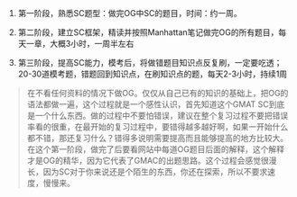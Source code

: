 1. 第一阶段，熟悉SC题型：做完OG中SC的题目，时间：约一周。

2. 第二阶段，建立SC框架，精读并按照Manhattan笔记做完OG的所有题目，每天一章，大概3小时，一周半左右

3. 第三阶段，提高SC能力，模考后，将做错题目知识点反复刷，一定要吃透；20-30道模考题，错题回到知识点，在刷知识点的题，每天2-3小时，持续1周

> 在不看任何资料的情况下做OG。仅仅从自己已有的知识的基础上，把OG的语法都做一遍，这个过程就是一个感性认识，首先知道这个GMAT SC到底是一个什么东西。做的过程中不要怕错误，建议在整个复习过程不要把错误率看的很重，在最开始的复习过程中，要错得越多越好啊，如果一开始什么都不错，那还复习什么？错得多说明需要提高而且能够提高的地方比较大。在这个第一阶段，做完了后要看网站中每道OG题目后面的解释，这个解释才是OG的精华，因为它代表了GMAC的出题思路。这个过程会感觉很漫长，因为SC对于你来说还是个陌生的东西，你还在探索，所以不要求速度，慢慢来。